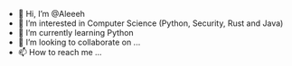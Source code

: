- 👋 Hi, I’m @Aleeeh
- 👀 I’m interested in Computer Science (Python, Security, Rust and Java)
- 🌱 I’m currently learning Python
- 💞️ I’m looking to collaborate on ...
- 📫 How to reach me ...

<!---
Aleeeh/Aleeeh is a ✨ special ✨ repository because its `README.md` (this file) appears on your GitHub profile.
You can click the Preview link to take a look at your changes.
--->
